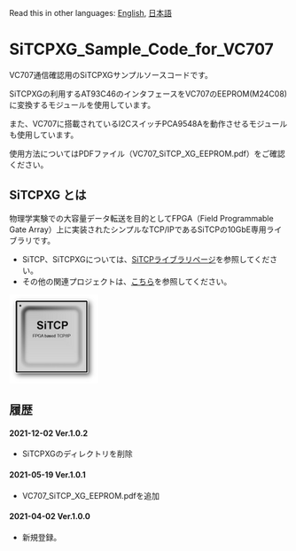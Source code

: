 Read this in other languages: [English](README.md), [日本語](README.ja.md)

# SiTCPXG_Sample_Code_for_VC707

VC707通信確認用のSiTCPXGサンプルソースコードです。

SiTCPXGの利用するAT93C46のインタフェースをVC707のEEPROM(M24C08)に変換するモジュールを使用しています。

また、VC707に搭載されているI2CスイッチPCA9548Aを動作させるモジュールも使用しています。

使用方法についてはPDFファイル（VC707_SiTCP_XG_EEPROM.pdf）をご確認ください。


## SiTCPXG とは

物理学実験での大容量データ転送を目的としてFPGA（Field Programmable Gate Array）上に実装されたシンプルなTCP/IPであるSiTCPの10GbE専用ライブラリです。

* SiTCP、SiTCPXGについては、[SiTCPライブラリページ](https://www.bbtech.co.jp/products/sitcp-library/)を参照してください。
* その他の関連プロジェクトは、[こちら](https://github.com/BeeBeansTechnologies)を参照してください。

![SiTCP](sitcp.png)


## 履歴

#### 2021-12-02 Ver.1.0.2

* SiTCPXGのディレクトリを削除

#### 2021-05-19 Ver.1.0.1

* VC707_SiTCP_XG_EEPROM.pdfを追加

#### 2021-04-02 Ver.1.0.0

* 新規登録。

